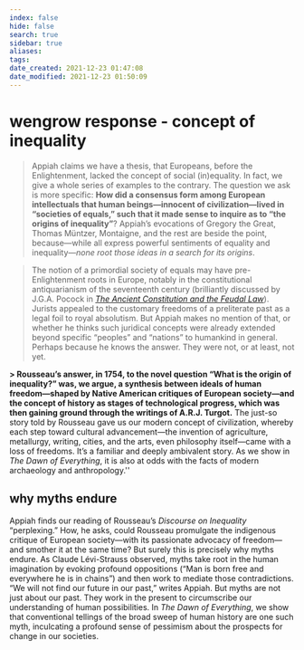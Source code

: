```yaml
---
index: false
hide: false
search: true
sidebar: true
aliases:
tags:
date_created: 2021-12-23 01:47:08
date_modified: 2021-12-23 01:50:09
---
```


# wengrow response - concept of inequality

> Appiah claims we have a thesis, that Europeans, before the Enlightenment, lacked the concept of social (in)equality. In fact, we give a whole series of examples to the contrary. The question we ask is more specific: **How did a consensus form among European intellectuals that human beings—innocent of civilization—lived in “societies of equals,” such that it made sense to inquire as to “the origins of inequality”**? Appiah’s evocations of Gregory the Great, Thomas Müntzer, Montaigne, and the rest are beside the point, because—while all express powerful sentiments of equality and inequality—*none root those ideas in a search for its origins*.

> The notion of a primordial society of equals may have pre-Enlightenment roots in Europe, notably in the constitutional antiquarianism of the seventeenth century (brilliantly discussed by J.G.A. Pocock in _[The Ancient Constitution and the Feudal Law](The%20Ancient%20Constitution%20and%20the%20Feudal%20Law.md)_). Jurists appealed to the customary freedoms of a preliterate past as a legal foil to royal absolutism. But Appiah makes no mention of that, or whether he thinks such juridical concepts were already extended beyond specific “peoples” and “nations” to humankind in general. Perhaps because he knows the answer. They were not, or at least, not yet.

**> Rousseau’s answer, in 1754, to the novel question “What is the origin of inequality?” was, we argue, a synthesis between ideals of human freedom—shaped by Native American critiques of European society—and the concept of history as stages of technological progress, which was then gaining ground through the writings of A.R.J. Turgot.** The just-so story told by Rousseau gave us our modern concept of civilization, whereby each step toward cultural advancement—the invention of agriculture, metallurgy, writing, cities, and the arts, even philosophy itself—came with a loss of freedoms. It’s a familiar and deeply ambivalent story. As we show in _The Dawn of Everything_, it is also at odds with the facts of modern archaeology and anthropology.''

## why myths endure

Appiah finds our reading of Rousseau’s _Discourse on Inequality_ “perplexing.” How, he asks, could Rousseau promulgate the indigenous critique of European society—with its passionate advocacy of freedom—and smother it at the same time? But surely this is precisely why myths endure. As Claude Lévi-Strauss observed, myths take root in the human imagination by evoking profound oppositions (“Man is born free and everywhere he is in chains”) and then work to mediate those contradictions. “We will not find our future in our past,” writes Appiah. But myths are not just about our past. They work in the present to circumscribe our understanding of human possibilities. In _The Dawn of Everything_, we show that conventional tellings of the broad sweep of human history are one such myth, inculcating a profound sense of pessimism about the prospects for change in our societies.